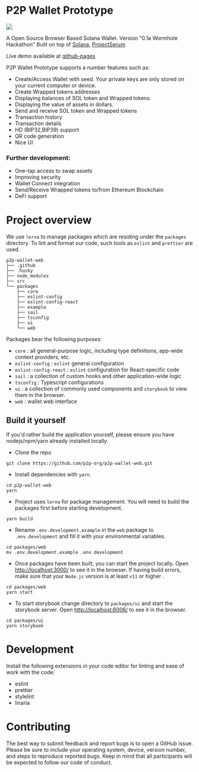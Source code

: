 # P2P Wallet Prototype

![](https://cdn.discordapp.com/attachments/737610668726812763/777332772540645376/wallets_web2x.png)

A Open Source Browser Based Solana Wallet. Version "0.1a Wormhole Hackathon"
Built on top of [Solana](https://github.com/solana-labs), [ProjectSerum](https://github.com/project-serum)

Live demo available at [github-pages](https://p2p-org.github.io/p2p-wallet-web/)

P2P Wallet Prototype supports a number features such as:

- Create/Access Wallet with seed. Your private keys are only stored on your current computer or device.
- Create Wrapped tokens addresses
- Displaying balances of SOL token and Wrapped tokens
- Displaying the value of assets in dollars.
- Send and receive SOL token and Wrapped tokens
- Transaction history
- Transaction details
- HD (BIP32,BIP39) support
- QR code generation
- Nice UI

### Further development:

- One-tap access to swap assets
- Improving security
- Wallet Connect integration
- Send/Receive Wrapped tokens to/from Ethereum Blockchain
- DeFi support

# Project overview

We use `lerna` to manage packages which are residing under the `packages` directory. To lint and format our code, such tools as `eslint` and `prettier` are used.
```
p2p-wallet-web
├── .github
├── .husky
├── node_modules
├── src
└── packages
    ├── core
    ├── eslint-config
    ├── eslint-config-react
    ├── example
    ├── sail
    ├── tsconfig
    ├── ui
    └── web
```

Packages bear the following purposes:
- `core`          : all general-purpose logic, including type definitions, app-wide context providers, etc.
- `eslint-config` : `eslint` general configuration
- `eslint-config-react` : `eslint` configuration for React-specific code
- `sail`     : a collection of custom hooks and other application-wide logic
- `tsconfig` : Typescript configurations
- `ui`       : a collection of commonly used components and `storybook`   to view them in the browser.
- `web`      : wallet web interface


## Build it yourself

If you'd rather build the application yourself, please ensure you have nodejs/npm/yarn already installed locally.

- Clone the repo 

``` 
git clone https://github.com/p2p-org/p2p-wallet-web.git
```

- Install dependencies with `yarn`.

```
cd p2p-wallet-web
yarn
```

- Project uses `lerna` for package management. You will need to build the packages first before starting development.

```
yarn build
```

- Rename `.env.development.example` in the `web` package to `.env.development` and fill it with your environmental variables.

```
cd packages/web
mv .env.development.example .env.development
```

- Once packages have been built, you can start the project locally. Open [http://localhost:3000/](http://localhost:3000/) to see it in the browser.
 If having build errors, make sure that your `Node.js` version is at least `v11` or higher .

```
cd packages/web
yarn start
```

- To start storybook change directory to `packages/ui` and start the storybook server. Open [http://localhost:6006/](http://localhost:6006/) to see it in the browser.

```
cd packages/ui
yarn storybook
```

# Development

Install the following extensions in your code editor for linting and ease of work with the code:

- eslint
- prettier
- stylelint
- linaria

# Contributing

The best way to submit feedback and report bugs is to open a GitHub issue. Please be sure to include your operating system, device, version number, and steps to reproduce reported bugs. Keep in mind that all participants will be expected to follow our code of conduct.

